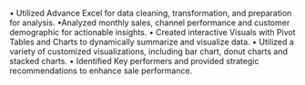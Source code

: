 • Utilized Advance Excel for data cleaning, transformation, and preparation for analysis.
•Analyzed monthly sales, channel performance and customer demographic for actionable insights.
• Created interactive Visuals with Pivot Tables and Charts to dynamically summarize and visualize data.
• Utilized a variety of customized visualizations, including bar chart, donut charts and stacked charts.
• Identified Key performers and provided strategic recommendations to enhance sale performance.

